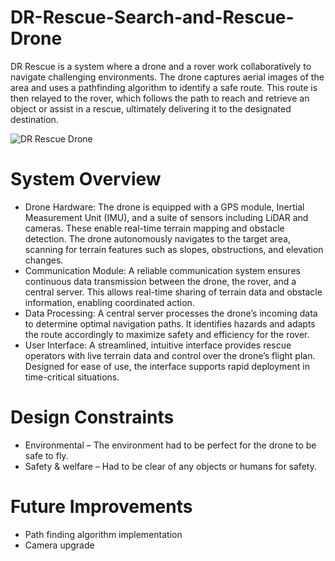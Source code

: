 # DR-Rescue-Search-and-Rescue-Drone
DR Rescue is a system where a drone and a rover work collaboratively to navigate challenging environments. The drone captures aerial images of the area and uses a pathfinding algorithm to identify a safe route. This route is then relayed to the rover, which follows the path to reach and retrieve an object or assist in a rescue, ultimately delivering it to the designated destination.

![DR Rescue Drone](https://github.com/user-attachments/assets/686b0c9f-0c9d-4045-9267-1ba6a24d2710)

# System Overview
* Drone Hardware: The drone is equipped with a GPS module, Inertial Measurement Unit (IMU), and a suite of sensors including LiDAR and cameras. These enable real-time terrain mapping and obstacle detection. The drone autonomously navigates to the target area, scanning for terrain features such as slopes, obstructions, and elevation changes.
* Communication Module: A reliable communication system ensures continuous data transmission between the drone, the rover, and a central server. This allows real-time sharing of terrain data and obstacle information, enabling coordinated action.
* Data Processing: A central server processes the drone’s incoming data to determine optimal navigation paths. It identifies hazards and adapts the route accordingly to maximize safety and efficiency for the rover.
* User Interface: A streamlined, intuitive interface provides rescue operators with live terrain data and control over the drone’s flight plan. Designed for ease of use, the interface supports rapid deployment in time-critical situations.

# Design Constraints
* Environmental – The environment had to be perfect for the drone to be safe to fly.
* Safety & welfare – Had to be clear of any objects or humans for safety.

# Future Improvements
* Path finding algorithm implementation
* Camera upgrade

